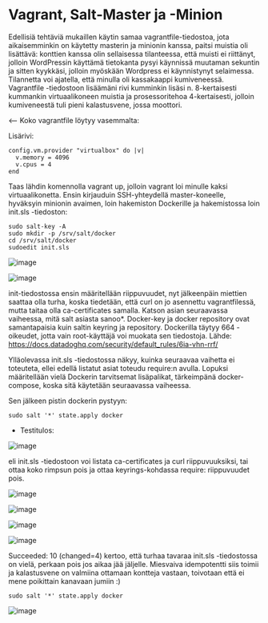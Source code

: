 # Vagrant, Salt-Master ja -Minion

Edellisiä tehtäviä mukaillen käytin samaa vagrantfile-tiedostoa, jota aikaisemminkin on käytetty masterin ja minionin kanssa, paitsi muistia oli lisättävä: konttien
kanssa olin sellaisessa tilanteessa, että muisti ei riittänyt, jolloin WordPressin käyttämä tietokanta pysyi käynnissä muutaman sekuntin ja sitten kyykkäsi, jolloin
myöskään Wordpress ei käynnistynyt selaimessa. Tilannetta voi ajatella, että minulla oli kassakaappi kumiveneessä. Vagrantfile -tiedostoon lisäämäni rivi kumminkin
lisäsi n. 8-kertaisesti kummankin virtuaalikoneen muistia ja prosessoritehoa 4-kertaisesti, jolloin kumiveneestä tuli pieni kalastusvene, jossa moottori. 

<-- Koko vagrantfile löytyy vasemmalta:

Lisärivi:

    config.vm.provider "virtualbox" do |v|
      v.memory = 4096
      v.cpus = 4
    end

Taas lähdin komennolla vagrant up, jolloin vagrant loi minulle kaksi virtuaalikonetta. Ensin kirjauduin SSH-yhteydellä master-koneelle, hyväksyin minionin avaimen, 
loin hakemiston Dockerille ja hakemistossa loin init.sls -tiedoston:

    sudo salt-key -A
    sudo mkdir -p /srv/salt/docker
    cd /srv/salt/docker
    sudoedit init.sls

![image](https://github.com/user-attachments/assets/349a4524-c839-4f13-a1cf-b3165791622b)

![image](https://github.com/user-attachments/assets/1c9546d5-8d1c-4a48-b24f-426b71e1d87e)

init-tiedostossa ensin määritellään riippuvuudet, nyt jälkeenpäin miettien saattaa olla turha, koska tiedetään, että curl on jo asennettu vagrantfilessä, mutta taitaa
olla ca-certificates samalla. Katson asian seuraavassa vaiheessa, mitä salt asiasta sanoo*. Docker-key ja docker repository ovat samantapaisia kuin saltin keyring ja
repository. 
Dockerilla täytyy 664 -oikeudet, jotta vain root-käyttäjä voi muokata sen tiedostoja. Lähde: https://docs.datadoghq.com/security/default_rules/6ia-vhn-rrf/

Ylläolevassa init.sls -tiedostossa näkyy, kuinka seuraavaa vaihetta ei toteuteta, ellei edellä listatut asiat toteudu require:n avulla. 
Lopuksi määritellään vielä Dockerin tarvitsemat lisäpalikat, tärkeimpänä docker-compose, koska sitä käytetään seuraavassa vaiheessa. 

Sen jälkeen pistin dockerin pystyyn:

    sudo salt '*' state.apply docker


* Testitulos:
  
![image](https://github.com/user-attachments/assets/0eb1cf59-780f-4072-a596-3a484df21bb7)

eli init.sls -tiedostoon voi listata ca-certificates ja curl riippuvuuksiksi, tai ottaa koko rimpsun pois ja ottaa keyrings-kohdassa require: riippuvuudet pois.

![image](https://github.com/user-attachments/assets/365bfd8b-d413-4e7e-90d8-19d537b12b9b)

![image](https://github.com/user-attachments/assets/44583c60-4107-4d53-9b99-0d5a121181ae)

![image](https://github.com/user-attachments/assets/9d89ca8d-d4ca-4eed-ac7d-1c5bb7d164d9)

![image](https://github.com/user-attachments/assets/990ba0df-2fa9-4be4-8c52-b7851b4731e3)

Succeeded: 10 (changed=4) kertoo, että turhaa tavaraa init.sls -tiedostossa on vielä, perkaan pois jos aikaa jää jäljelle. Miesvaiva idempotentti siis toimii
ja kalastusvene on valmiina ottamaan kontteja vastaan, toivotaan että ei mene poikittain kanavaan jumiin :)

    sudo salt '*' state.apply docker
    
![image](https://github.com/user-attachments/assets/5c759362-18fd-4991-8047-4b4133487bd9)











    
